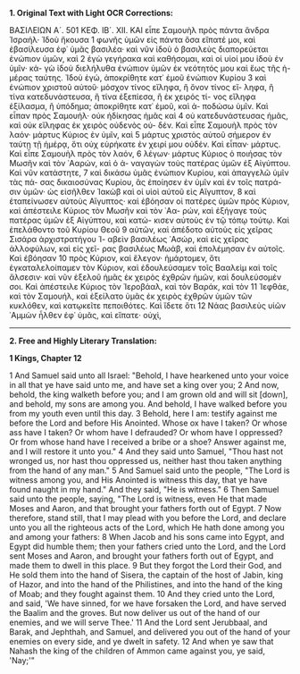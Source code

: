**1. Original Text with Light OCR Corrections:**

ΒΑΣΙΛΕΙΩΝ Α´. 501
ΚΕΦ. ΙΒ´. ΧΙΙ.
ΚΑΙ εἶπε Σαμουὴλ πρὸς πάντα ἄνδρα Ἰσραήλ· Ἰδοὺ ἤκουσα 1
φωνῆς ὑμῶν εἰς πάντα ὅσα εἴπατέ μοι, καὶ ἐβασίλευσα ἐφ᾿ ὑμᾶς
βασιλέα· καὶ νῦν ἰδοὺ ὁ βασιλεὺς διαπορεύεται ἐνώπιον ὑμῶν, καὶ 2
ἐγὼ γεγήρακα καὶ καθήσομαι, καὶ οἱ υἱοί μου ἰδοὺ ἐν ὑμῖν· κἀ-
γὼ ἰδοὺ διελήλυθα ἐνώπιον ὑμῶν ἐκ νεότητός μου καὶ ἕως τῆς ἡ-
μέρας ταύτης. Ἰδοὺ ἐγώ, ἀποκρίθητε κατ᾿ ἐμοῦ ἐνώπιον Κυρίου 3
καὶ ἐνώπιον χριστοῦ αὐτοῦ· μόσχον τίνος εἴληφα, ἢ ὄνον τίνος εἴ-
ληφα, ἢ τίνα κατεδυνάστευσα, ἢ τίνα ἐξεπίεσα, ἢ ἐκ χειρός τί-
νος εἴληφα ἐξίλασμα, ἢ ὑπόδημα; ἀποκρίθητε κατ᾿ ἐμοῦ, καὶ ἀ-
ποδώσω ὑμῖν. Καὶ εἶπαν πρὸς Σαμουήλ· οὐκ ἠδίκησας ἡμᾶς καὶ 4
οὐ κατεδυνάστευσας ἡμᾶς, καὶ οὐκ εἴληφας ἐκ χειρὸς οὐδενὸς οὐ-
δέν. Καὶ εἶπε Σαμουὴλ πρὸς τὸν λαόν· μάρτυς Κύριος ἐν ὑμῖν, καὶ 5
μάρτυς χριστὸς αὐτοῦ σήμερον ἐν ταύτῃ τῇ ἡμέρᾳ, ὅτι οὐχ εὑρήκατε ἐν
χειρί μου οὐδέν. Καὶ εἶπαν· μάρτυς. Καὶ εἶπε Σαμουὴλ πρὸς τὸν λαόν, 6
λέγων· μάρτυς Κύριος ὁ ποιήσας τὸν Μωσῆν καὶ τὸν ᾿Ααρών, καὶ ὁ ἀ-
ναγαγὼν τοὺς πατέρας ὑμῶν ἐξ Αἰγύπτου. Καὶ νῦν κατάστητε, 7
καὶ δικάσω ὑμᾶς ἐνώπιον Κυρίου, καὶ ἀπαγγελῶ ὑμῖν τὰς πά-
σας δικαιοσύνας Κυρίου, ἃς ἐποίησεν ἐν ὑμῖν καὶ ἐν τοῖς πατρά-
σιν ὑμῶν· ὡς εἰσῆλθεν Ἰακὼβ καὶ οἱ υἱοὶ αὐτοῦ εἰς Αἴγυπτον, 8
καὶ ἐταπείνωσεν αὐτοὺς Αἴγυπτος· καὶ ἐβόησαν οἱ πατέρες ὑμῶν
πρὸς Κύριον, καὶ ἀπέστειλε Κύριος τὸν Μωσῆν καὶ τὸν ᾿Αα-
ρών, καὶ ἐξήγαγε τοὺς πατέρας ὑμῶν ἐξ Αἰγύπτου, καὶ κατώ-
κισεν αὐτοὺς ἐν τῷ τόπῳ τούτῳ. Καὶ ἐπελάθοντο τοῦ Κυρίου Θεοῦ 9
αὐτῶν, καὶ ἀπέδοτο αὐτοὺς εἰς χεῖρας Σισάρα ἀρχιστρατήγου Ἰ-
αβεὶν βασιλέως ᾿Ασώρ, καὶ εἰς χεῖρας ἀλλοφύλων, καὶ εἰς χεῖ-
ρας βασιλέως Μωάβ, καὶ ἐπολέμησαν ἐν αὐτοῖς. Καὶ ἐβόησαν 10
πρὸς Κύριον, καὶ ἔλεγον· ἡμάρτομεν, ὅτι ἐγκαταλελοίπαμεν τὸν
Κύριον, καὶ ἐδουλεύσαμεν τοῖς Βααλεὶμ καὶ τοῖς ἄλσεσιν· καὶ
νῦν ἐξελοῦ ἡμᾶς ἐκ χειρὸς ἐχθρῶν ἡμῶν, καὶ δουλεύσομέν σοι.
Καὶ ἀπέστειλε Κύριος τὸν Ἱεροβάαλ, καὶ τὸν Βαράκ, καὶ τὸν 11
Ἰεφθάε, καὶ τὸν Σαμουήλ, καὶ ἐξείλατο ὑμᾶς ἐκ χειρὸς ἐχθρῶν
ὑμῶν τῶν κυκλόθεν, καὶ κατῳκεῖτε πεποιθότες. Καὶ ἴδετε ὅτι 12
Νάας βασιλεὺς υἱῶν ᾿Αμμὼν ἦλθεν ἐφ᾿ ὑμᾶς, καὶ εἴπατε· οὐχὶ,

---

**2. Free and Highly Literary Translation:**

**1 Kings, Chapter 12**

1 And Samuel said unto all Israel: "Behold, I have hearkened unto your voice in all that ye have said unto me, and have set a king over you;
2 And now, behold, the king walketh before you; and I am grown old and will sit [down], and behold, my sons are among you. And behold, I have walked before you from my youth even until this day.
3 Behold, here I am: testify against me before the Lord and before His Anointed. Whose ox have I taken? Or whose ass have I taken? Or whom have I defrauded? Or whom have I oppressed? Or from whose hand have I received a bribe or a shoe? Answer against me, and I will restore it unto you."
4 And they said unto Samuel, "Thou hast not wronged us, nor hast thou oppressed us, neither hast thou taken anything from the hand of any man."
5 And Samuel said unto the people, "The Lord is witness among you, and His Anointed is witness this day, that ye have found naught in my hand." And they said, "He is witness."
6 Then Samuel said unto the people, saying, "The Lord is witness, even He that made Moses and Aaron, and that brought your fathers forth out of Egypt.
7 Now therefore, stand still, that I may plead with you before the Lord, and declare unto you all the righteous acts of the Lord, which He hath done among you and among your fathers:
8 When Jacob and his sons came into Egypt, and Egypt did humble them; then your fathers cried unto the Lord, and the Lord sent Moses and Aaron, and brought your fathers forth out of Egypt, and made them to dwell in this place.
9 But they forgot the Lord their God, and He sold them into the hand of Sisera, the captain of the host of Jabin, king of Hazor, and into the hand of the Philistines, and into the hand of the king of Moab; and they fought against them.
10 And they cried unto the Lord, and said, 'We have sinned, for we have forsaken the Lord, and have served the Baalim and the groves. But now deliver us out of the hand of our enemies, and we will serve Thee.'
11 And the Lord sent Jerubbaal, and Barak, and Jephthah, and Samuel, and delivered you out of the hand of your enemies on every side, and ye dwelt in safety.
12 And when ye saw that Nahash the king of the children of Ammon came against you, ye said, 'Nay;'"